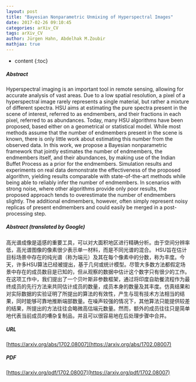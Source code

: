 ```yaml
---
layout: post
title: "Bayesian Nonparametric Unmixing of Hyperspectral Images"
date: 2017-02-26 09:10:45
categories: arXiv_CV
tags: arXiv_CV
author: Jürgen Hahn, Abdelhak M.Zoubir
mathjax: true
---
```


* content
{:toc}

##### Abstract
Hyperspectral imaging is an important tool in remote sensing, allowing for accurate analysis of vast areas. Due to a low spatial resolution, a pixel of a hyperspectral image rarely represents a single material, but rather a mixture of different spectra. HSU aims at estimating the pure spectra present in the scene of interest, referred to as endmembers, and their fractions in each pixel, referred to as abundances. Today, many HSU algorithms have been proposed, based either on a geometrical or statistical model. While most methods assume that the number of endmembers present in the scene is known, there is only little work about estimating this number from the observed data. In this work, we propose a Bayesian nonparametric framework that jointly estimates the number of endmembers, the endmembers itself, and their abundances, by making use of the Indian Buffet Process as a prior for the endmembers. Simulation results and experiments on real data demonstrate the effectiveness of the proposed algorithm, yielding results comparable with state-of-the-art methods while being able to reliably infer the number of endmembers. In scenarios with strong noise, where other algorithms provide only poor results, the proposed approach tends to overestimate the number of endmembers slightly. The additional endmembers, however, often simply represent noisy replicas of present endmembers and could easily be merged in a post-processing step.

##### Abstract (translated by Google)
高光谱成像是遥感的重要工具，可以对大面积地区进行精确分析。由于空间分辨率低，高光谱图像的像素很少表示单一材料，而是不同光谱的混合。 HSU旨在估计目标场景中存在的纯光谱（称为端元）及其在每个像素中的分数，称为丰度。今天，许多HSU算法已经被提出，基于几何或统计模型。尽管大多数方法都假定场景中存在的成员数目是已知的，但从观察的数据中估计这个数字只有很少的工作。在这项工作中，我们提出了一个贝叶斯非参数框架，通过将印度自助餐流程作为最终成员的先行方法来共同估计成员的数量，成员本身的数量及其丰度。仿真结果和对实际数据的实验证明了所提出的算法的有效性，产生与现有技术方法相当的结果，同时能够可靠地推断端部数量。在噪声较强的情况下，其他算法只能提供较差的结果，所提出的方法往往会略微高估端元数量。然而，额外的成员往往只是简单地代表当前成员的嘈杂复制品，并且可以很容易地在后处理步骤中合并。

##### URL
[https://arxiv.org/abs/1702.08007](https://arxiv.org/abs/1702.08007)

##### PDF
[https://arxiv.org/pdf/1702.08007](https://arxiv.org/pdf/1702.08007)

